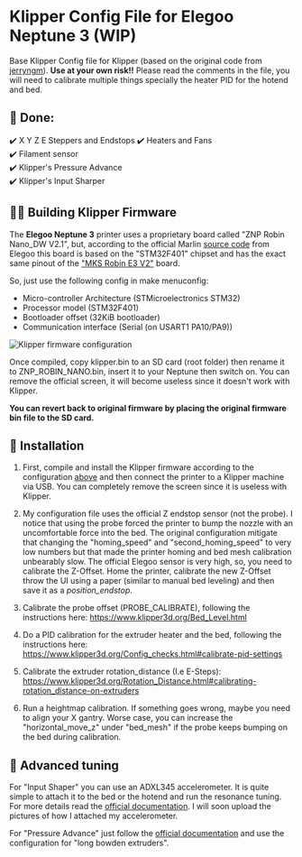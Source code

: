# Klipper Config File for Elegoo Neptune 3 (WIP)

Base Klipper Config file for Klipper (based on the original code from [jerryngm](https://github.com/jerryngm/Neptune-Elegoo3-Klipper)). **Use at your own risk!!** Please read the comments in the file, you will need to calibrate multiple things specially the heater PID for the hotend and bed.  

## 📄 **Done:**  
 ✔️ X Y Z E Steppers and Endstops 
 ✔️ Heaters and Fans  
 ✔️ Filament sensor  
 ✔️ Klipper's Pressure Advance  
 ✔️ Klipper's Input Sharper

## **👨‍🏫 Building Klipper Firmware**  
 
 The **Elegoo Neptune 3** printer uses a proprietary board called "ZNP Robin Nano_DW V2.1", but, according to the official Marlin [source code](https://github.com/NARUTOfzr/Neptune_3) from Elegoo this board is based on the "STM32F401" chipset and has the exact same pinout of the ["MKS Robin E3 V2"](https://github.com/NARUTOfzr/Neptune_3/blob/main/ZNP_F401_Marlin-V_1.0.3/Marlin/src/pins/stm32f4/pins_MKS_E3_V2.h) board.

 So, just use the following config in make menuconfig:
 - Micro-controller Architecture (STMicroelectronics STM32)
 - Processor model (STM32F401)
 - Bootloader offset (32KiB bootloader)
 - Communication interface (Serial (on USART1 PA10/PA9))
 
![Klipper firmware configuration](https://github.com/jerryngm/Neptune-Elegoo3-Klipper/raw/main/Klipper-Build-Settings.jpg)  

 Once compiled, copy klipper.bin to an SD card (root folder) then rename it to ZNP_ROBIN_NANO.bin, insert it to your Neptune then switch on. You can remove the official screen, it will become useless since it doesn't work with Klipper.
 
 **You can revert back to original firmware by placing the original firmware bin file to the SD card.**
 
 ## **🔧 Installation**  

 1) First, compile and install the Klipper firmware according to the configuration [above](https://github.com/bsas/Neptune-Elegoo3-Klipper#-building-klipper-firmware) and then connect the printer to a Klipper machine via USB. You can completely remove the screen since it is useless with Klipper.
 
 2) My configuration file uses the official Z endstop sensor (not the probe). I notice that using the probe forced the printer to bump the nozzle with an uncomfortable force into the bed. The original configuration mitigate that changing the "homing_speed" and "second_homing_speed" to very low numbers but that made the printer homing and bed mesh calibration unbearably slow. The official Elegoo sensor is very high, so, you need to calibrate the Z-Offset. Home the printer, calibrate the new Z-Offset throw the UI using a paper (similar to manual bed leveling) and then save it as a *position_endstop*.
 
 3) Calibrate the probe offset (PROBE_CALIBRATE), following the instructions here: https://www.klipper3d.org/Bed_Level.html
 
 4) Do a PID calibration for the extruder heater and the bed, following the instructions here: https://www.klipper3d.org/Config_checks.html#calibrate-pid-settings
 
 5) Calibrate the extruder rotation_distance (I.e E-Steps): https://www.klipper3d.org/Rotation_Distance.html#calibrating-rotation_distance-on-extruders
 
 6) Run a heightmap calibration. If something goes wrong, maybe you need to align your X gantry. Worse case, you can increase the "horizontal_move_z" under "bed_mesh" if the probe keeps bumping on the bed during calibration. 

 ## **🔧 Advanced tuning** 
 
 For "Input Shaper" you can use an ADXL345 accelerometer. It is quite simple to attach it to the bed or the hotend and run the resonance tuning. For more details read the [official documentation](https://www.klipper3d.org/Resonance_Compensation.html). I will soon upload the pictures of how I attached my accelerometer.
 
 For "Pressure Advance" just follow the [official documentation](https://www.klipper3d.org/Pressure_Advance.html) and use the configuration for "long bowden extruders".
